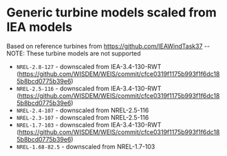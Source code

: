 # Generic turbine models scaled from IEA models

Based on reference turbines from https://github.com/IEAWindTask37
-- NOTE: These turbine models are not supported

* `NREL-2.8-127` - downscaled from IEA-3.4-130-RWT (https://github.com/WISDEM/WEIS/commit/cfce0319f1175b993f1f6dc185b8bcd0775b39e6)
* `NREL-2.5-116` - downscaled from IEA-3.4-130-RWT (https://github.com/WISDEM/WEIS/commit/cfce0319f1175b993f1f6dc185b8bcd0775b39e6)
* `NREL-2.4-107` - downscaled from NREL-2.5-116
* `NREL-2.3-107` - downscaled from NREL-2.5-116
* `NREL-1.7-103` - downscaled from IEA-3.4-130-RWT (https://github.com/WISDEM/WEIS/commit/cfce0319f1175b993f1f6dc185b8bcd0775b39e6)
* `NREL-1.68-82.5` - downscaled from NREL-1.7-103
